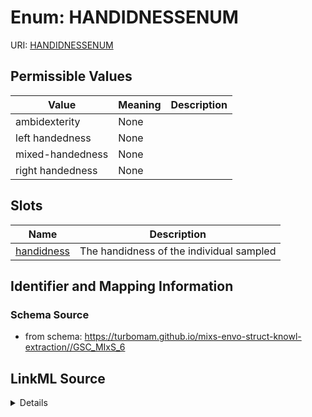 # Enum: HANDIDNESSENUM



URI: [HANDIDNESSENUM](HANDIDNESSENUM)

## Permissible Values

| Value | Meaning | Description |
| --- | --- | --- |
| ambidexterity | None |  |
| left handedness | None |  |
| mixed-handedness | None |  |
| right handedness | None |  |




## Slots

| Name | Description |
| ---  | --- |
| [handidness](handidness.md) | The handidness of the individual sampled |






## Identifier and Mapping Information







### Schema Source


* from schema: https://turbomam.github.io/mixs-envo-struct-knowl-extraction//GSC_MIxS_6




## LinkML Source

<details>
```yaml
name: HANDIDNESS_ENUM
from_schema: https://turbomam.github.io/mixs-envo-struct-knowl-extraction//GSC_MIxS_6
rank: 1000
permissible_values:
  ambidexterity:
    text: ambidexterity
  left handedness:
    text: left handedness
  mixed-handedness:
    text: mixed-handedness
  right handedness:
    text: right handedness

```
</details>
